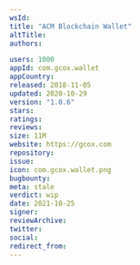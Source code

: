 ```yaml
---
wsId: 
title: "ACM Blockchain Wallet"
altTitle: 
authors:

users: 1000
appId: com.gcox.wallet
appCountry: 
released: 2018-11-05
updated: 2020-10-29
version: "1.0.6"
stars: 
ratings: 
reviews: 
size: 11M
website: https://gcox.com
repository: 
issue: 
icon: com.gcox.wallet.png
bugbounty: 
meta: stale
verdict: wip
date: 2021-10-25
signer: 
reviewArchive:
twitter: 
social:
redirect_from:
---
```


